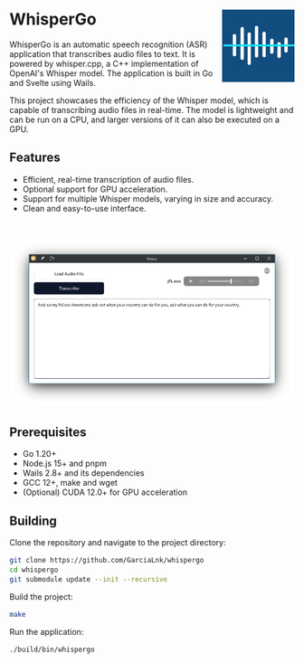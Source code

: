 # WhisperGo <img align="right" src="build/appicon.png" width="128" height="128">

WhisperGo is an automatic speech recognition (ASR) application that transcribes audio files to text. It is powered by whisper.cpp, a C++ implementation of OpenAI's Whisper model. The application is built in Go and Svelte using Wails.

This project showcases the efficiency of the Whisper model, which is capable of transcribing audio files in real-time. The model is lightweight and can be run on a CPU, and larger versions of it can also be executed on a GPU.

## Features

- Efficient, real-time transcription of audio files.
- Optional support for GPU acceleration.
- Support for multiple Whisper models, varying in size and accuracy.
- Clean and easy-to-use interface.

<br />

![Demo](build/demo.png)

## Prerequisites

- Go 1.20+
- Node.js 15+ and pnpm
- Wails 2.8+ and its dependencies
- GCC 12+, make and wget
- (Optional) CUDA 12.0+ for GPU acceleration

## Building

Clone the repository and navigate to the project directory:

```bash
git clone https://github.com/GarciaLnk/whispergo
cd whispergo
git submodule update --init --recursive
```

Build the project:

```bash
make
```

Run the application:

```bash
./build/bin/whispergo
```
